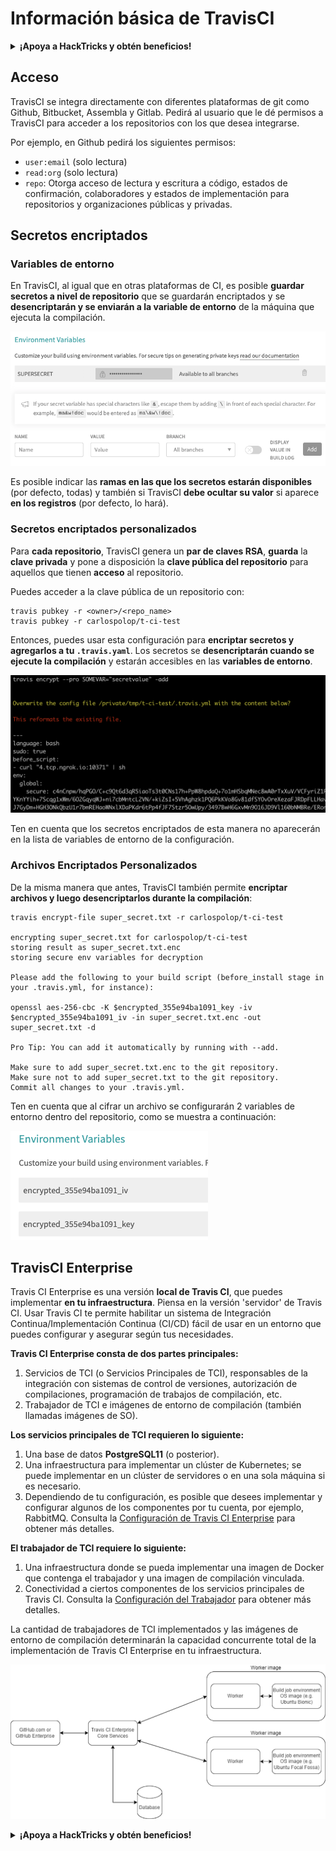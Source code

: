 # Información básica de TravisCI

<details>

<summary><strong>¡Apoya a HackTricks y obtén beneficios!</strong></summary>

* Si quieres ver a tu **empresa anunciada en HackTricks** o si quieres acceder a la **última versión de PEASS o descargar HackTricks en PDF**, ¡consulta los [**PLANES DE SUSCRIPCIÓN**](https://github.com/sponsors/carlospolop)!
* Obtén [**productos oficiales de PEASS y HackTricks**](https://peass.creator-spring.com)
* Descubre [**The PEASS Family**](https://opensea.io/collection/the-peass-family), nuestra colección exclusiva de [**NFTs**](https://opensea.io/collection/the-peass-family)
* **Únete al** 💬 [**grupo de Discord**](https://discord.gg/hRep4RUj7f) o al [**grupo de Telegram**](https://t.me/peass) o **sígueme** en **Twitter** 🐦 [**@carlospolopm**](https://twitter.com/carlospolopm)**.**
* **Comparte tus trucos de hacking enviando PRs a los repositorios de** [**HackTricks**](https://github.com/carlospolop/hacktricks) y [**HackTricks Cloud**](https://github.com/carlospolop/hacktricks-cloud) en GitHub.

</details>

## Acceso

TravisCI se integra directamente con diferentes plataformas de git como Github, Bitbucket, Assembla y Gitlab. Pedirá al usuario que le dé permisos a TravisCI para acceder a los repositorios con los que desea integrarse.

Por ejemplo, en Github pedirá los siguientes permisos:

* `user:email` (solo lectura)
* `read:org` (solo lectura)
* `repo`: Otorga acceso de lectura y escritura a código, estados de confirmación, colaboradores y estados de implementación para repositorios y organizaciones públicas y privadas.

## Secretos encriptados

### Variables de entorno

En TravisCI, al igual que en otras plataformas de CI, es posible **guardar secretos a nivel de repositorio** que se guardarán encriptados y se **desencriptarán y se enviarán a la variable de entorno** de la máquina que ejecuta la compilación.

![](<../../.gitbook/assets/image (44).png>)

Es posible indicar las **ramas en las que los secretos estarán disponibles** (por defecto, todas) y también si TravisCI **debe ocultar su valor** si aparece **en los registros** (por defecto, lo hará).

### Secretos encriptados personalizados

Para **cada repositorio**, TravisCI genera un **par de claves RSA**, **guarda** la **clave privada** y pone a disposición la **clave pública del repositorio** para aquellos que tienen **acceso** al repositorio.

Puedes acceder a la clave pública de un repositorio con:
```
travis pubkey -r <owner>/<repo_name>
travis pubkey -r carlospolop/t-ci-test
```
Entonces, puedes usar esta configuración para **encriptar secretos y agregarlos a tu `.travis.yaml`**. Los secretos se **desencriptarán cuando se ejecute la compilación** y estarán accesibles en las **variables de entorno**.

![](<../../.gitbook/assets/image (2) (2) (1).png>)

Ten en cuenta que los secretos encriptados de esta manera no aparecerán en la lista de variables de entorno de la configuración.

### Archivos Encriptados Personalizados

De la misma manera que antes, TravisCI también permite **encriptar archivos y luego desencriptarlos durante la compilación**:
```
travis encrypt-file super_secret.txt -r carlospolop/t-ci-test

encrypting super_secret.txt for carlospolop/t-ci-test
storing result as super_secret.txt.enc
storing secure env variables for decryption

Please add the following to your build script (before_install stage in your .travis.yml, for instance):

openssl aes-256-cbc -K $encrypted_355e94ba1091_key -iv $encrypted_355e94ba1091_iv -in super_secret.txt.enc -out super_secret.txt -d

Pro Tip: You can add it automatically by running with --add.

Make sure to add super_secret.txt.enc to the git repository.
Make sure not to add super_secret.txt to the git repository.
Commit all changes to your .travis.yml.
```
Ten en cuenta que al cifrar un archivo se configurarán 2 variables de entorno dentro del repositorio, como se muestra a continuación:

![](<../../.gitbook/assets/image (23).png>)

## TravisCI Enterprise

Travis CI Enterprise es una versión **local de Travis CI**, que puedes implementar **en tu infraestructura**. Piensa en la versión 'servidor' de Travis CI. Usar Travis CI te permite habilitar un sistema de Integración Continua/Implementación Continua (CI/CD) fácil de usar en un entorno que puedes configurar y asegurar según tus necesidades.

**Travis CI Enterprise consta de dos partes principales:**

1. Servicios de TCI (o Servicios Principales de TCI), responsables de la integración con sistemas de control de versiones, autorización de compilaciones, programación de trabajos de compilación, etc.
2. Trabajador de TCI e imágenes de entorno de compilación (también llamadas imágenes de SO).

**Los servicios principales de TCI requieren lo siguiente:**

1. Una base de datos **PostgreSQL11** (o posterior).
2. Una infraestructura para implementar un clúster de Kubernetes; se puede implementar en un clúster de servidores o en una sola máquina si es necesario.
3. Dependiendo de tu configuración, es posible que desees implementar y configurar algunos de los componentes por tu cuenta, por ejemplo, RabbitMQ. Consulta la [Configuración de Travis CI Enterprise](https://docs.travis-ci.com/user/enterprise/tcie-3.x-setting-up-travis-ci-enterprise/) para obtener más detalles.

**El trabajador de TCI requiere lo siguiente:**

1. Una infraestructura donde se pueda implementar una imagen de Docker que contenga el trabajador y una imagen de compilación vinculada.
2. Conectividad a ciertos componentes de los servicios principales de Travis CI. Consulta la [Configuración del Trabajador](https://docs.travis-ci.com/user/enterprise/setting-up-worker/) para obtener más detalles.

La cantidad de trabajadores de TCI implementados y las imágenes de entorno de compilación determinarán la capacidad concurrente total de la implementación de Travis CI Enterprise en tu infraestructura.

![](<../../.gitbook/assets/image (8) (1) (1).png>)

<details>

<summary><strong>¡Apoya a HackTricks y obtén beneficios!</strong></summary>

* Si quieres ver tu **empresa anunciada en HackTricks** o si quieres acceder a la **última versión de PEASS o descargar HackTricks en PDF**, consulta los [**PLANES DE SUSCRIPCIÓN**](https://github.com/sponsors/carlospolop).
* Obtén el [**merchandising oficial de PEASS y HackTricks**](https://peass.creator-spring.com).
* Descubre [**The PEASS Family**](https://opensea.io/collection/the-peass-family), nuestra colección exclusiva de [**NFTs**](https://opensea.io/collection/the-peass-family).
* **Únete al** 💬 [**grupo de Discord**](https://discord.gg/hRep4RUj7f) o al [**grupo de Telegram**](https://t.me/peass) o **sígueme** en **Twitter** 🐦 [**@carlospolopm**](https://twitter.com/carlospolopm)**.**
* **Comparte tus trucos de hacking enviando PRs a los repositorios de** [**HackTricks**](https://github.com/carlospolop/hacktricks) y [**HackTricks Cloud**](https://github.com/carlospolop/hacktricks-cloud) en GitHub.

</details>
